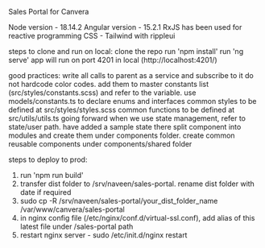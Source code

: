Sales Portal for Canvera

Node version - 18.14.2
Angular version - 15.2.1
RxJS has been used for reactive programming
CSS - Tailwind with rippleui

steps to clone and run on local:
clone the repo
run 'npm install'
run 'ng serve' 
app will run on port 4201 in local (http://localhost:4201/)

good practices:
write all calls to parent as a service and subscribe to it
do not hardcode color codes. add them to master constants list (src/styles/constants.scss) and refer to the variable.
use models/constants.ts to declare enums and interfaces
common styles to be defined at src/styles/styles.scss
common functions to be defined at src/utils/utils.ts
going forward when we use state management, refer to state/user path. have added a sample state there
split component into modules and create them under components folder. create common reusable components under components/shared folder

steps to deploy to prod:
1. run 'npm run build'
2. transfer dist folder to /srv/naveen/sales-portal. rename dist folder with date if required
3. sudo cp -R /srv/naveen/sales-portal/your_dist_folder_name /var/www/canvera/sales-portal
4. in nginx config file (/etc/nginx/conf.d/virtual-ssl.conf), add alias of this latest file under /sales-portal path
5. restart nginx server - sudo /etc/init.d/nginx restart

